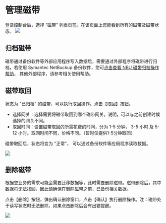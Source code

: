 # 管理磁带
登录控制台后，选择 “磁带” 列表页签。在该页面上您能看到所有的磁带及磁带状态。
![](http://imgcache.tcecqpoc.fsphere.cn/image/mc.qcloudimg.com/static/img/684795fdc2ca3de6dff602e3fdd559cb/image.png)

## 归档磁带
磁带通过备份软件等外部应用程序写入数据后，需要通过外部程序将磁带进行归档，若使用 Symantec NetBuckup 备份软件，您可[点击查看 NBU 磁带归档操作帮助](http://tcecqpoc.fsphere.cn/document/product/581/12508)， 其他外部程序，请参考相关使用帮助。

## 磁带取回
状态为 "已归档" 的磁带，可以执行取回操作。点击【取回】按钮。

* 选择网关：选择需要将磁带取回到哪个磁带网关。说明，可以与之前创建时候选择的网关不同。
* 取回时间：设置磁带取回的所需花费的时间，分为 1-5 分钟， 3-5 小时 及 5-12 小时。取回时间不同，价格不同。（暂时仅提供1-5分钟取回）

磁带取回后，状态将变为 "正常"， 可以通过备份软件等应用程序读取数据。

![](http://imgcache.tcecqpoc.fsphere.cn/image/mc.qcloudimg.com/static/img/81d97b871a6a0064f366442853000cab/image.png)

## 删除磁带
根据您业务的需求可能会需要迁移数据等，此时需要删除磁带。磁带删除后，其中数据将无法找回，因此请确保在删除磁带之前，已备份相关数据。

点击【删除】按钮，弹出确认删除窗口，点击【确认】执行删除操作。注：磁带处于读写状态时无法删除，如果点击删除后会有出错提醒。

![](http://imgcache.tcecqpoc.fsphere.cn/image/mc.qcloudimg.com/static/img/006dd2089d3aefb6b4f1da402ba9136c/image.png)




